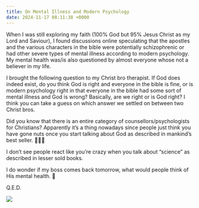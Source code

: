 ```yaml
---
title: On Mental Illness and Modern Psychology
date: 2024-11-17 08:11:38 +0000
---
```


When I was still exploring my faith (100% God but 95% Jesus Christ as my Lord and Saviour), I found discussions online speculating that the apostles and the various characters in the bible were potentially schizophrenic or had other severe types of mental illness according to modern psychology. My mental health was/is also questioned by almost everyone whose not a believer in my life.

I brought the following question to my Christ bro therapist. If God does indeed exist, do you think God is right and everyone in the bible is fine, or is modern psychology right in that everyone in the bible had some sort of mental illness and God is wrong? Basically, are we right or is God right? I think you can take a guess on which answer we settled on between two Christ bros.

Did you know that there is an entire category of counsellors/psychologists for Christians? Apparently it’s a thing nowadays since people just think you have gone nuts once you start talking about God as described in mankind’s best seller. 🤷🤷🤷

I don’t see people react like you’re crazy when you talk about “science” as described in lesser sold books.

I do wonder if my boss comes back tomorrow, what would people think of His mental health. 🤔

Q.E.D.

![](/33d9b3f1d07f6fabcabbf1e6033221b8.jpeg)